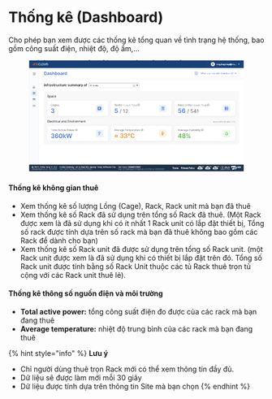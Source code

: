 # Thống kê (Dashboard)

Cho phép bạn xem được các thống kê tổng quan về tình trạng hệ thống, bao gồm công suất điện, nhiệt độ, độ ẩm,…

<figure><img src="../.gitbook/assets/image (1) (1) (1) (1) (1) (1) (1) (1) (1) (1) (1) (1) (1) (1) (1) (1) (1) (1) (1) (1) (1).png" alt=""><figcaption></figcaption></figure>

#### Thống kê không gian thuê <a href="#thongke-dashboard-thongkekhonggianthue" id="thongke-dashboard-thongkekhonggianthue"></a>

* Xem thống kê số lượng Lồng (Cage), Rack, Rack unit mà bạn đã thuê
* Xem thống kê số Rack đã sử dụng trên tổng số Rack đã thuê. (Một Rack được xem là đã sử dụng khi có ít nhất 1 Rack unit có lắp đặt thiết bị, Tổng số rack được tính dựa trên số rack mà bạn đã thuê không bao gồm các Rack để dành cho bạn)
* Xem thống kê số Rack unit đã được sử dụng trên tổng số Rack unit. (một Rack unit được xem là đã sử dụng khi có thiết bị lắp đặt trên đó. Tổng số Rack unit được tính bằng số Rack Unit thuộc các tủ Rack thuê trọn tủ cộng với các Rack unit thuê lẻ).

#### Thống kê thông số nguồn điện và môi trường <a href="#thongke-dashboard-thongkethongsonguondienvamoitruong" id="thongke-dashboard-thongkethongsonguondienvamoitruong"></a>

* **Total active power:** tổng công suất điện đo được của các rack mà bạn đang thuê
* **Average temperature:** nhiệt độ trung bình của các rack mà bạn đang thuê

{% hint style="info" %}
**Lưu ý**

* Chỉ người dùng thuê trọn Rack mới có thể xem thông tin đầy đủ.
* Dữ liệu sẽ được làm mới mỗi 30 giây
* Dữ liệu được tính dựa trên thông tin Site mà bạn chọn
{% endhint %}

